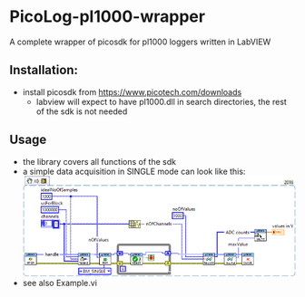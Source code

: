 # PicoLog-pl1000-wrapper
A complete wrapper of picosdk for pl1000 loggers written in LabVIEW

## Installation:
- install picosdk from https://www.picotech.com/downloads
  - labview will expect to have pl1000.dll in search directories, the rest of the sdk is not needed
## Usage
- the library covers all functions of the sdk
- a simple data acquisition in SINGLE mode can look like this:
![usage example](/doc/usage.png)
- see also Example.vi
